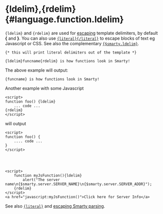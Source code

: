 {ldelim},{rdelim} {#language.function.ldelim}
=================

`{ldelim}` and `{rdelim}` are used for [escaping](#language.escaping)
template delimiters, by default **{** and **}**. You can also use
[`{literal}{/literal}`](#language.function.literal) to escape blocks of
text eg Javascript or CSS. See also the complementary
[`{$smarty.ldelim}`](#language.variables.smarty.ldelim).


    {* this will print literal delimiters out of the template *}

    {ldelim}funcname{rdelim} is how functions look in Smarty!

       

The above example will output:


    {funcname} is how functions look in Smarty!

       

Another example with some Javascript


    <script>
    function foo() {ldelim}
        ... code ...
    {rdelim}
    </script>

       

will output


    <script>
    function foo() {
        .... code ...
    }
    </script>

       


    <script>
        function myJsFunction(){ldelim}
            alert("The server name\n{$smarty.server.SERVER_NAME}\n{$smarty.server.SERVER_ADDR}");
        {rdelim}
    </script>
    <a href="javascript:myJsFunction()">Click here for Server Info</a>

See also [`{literal}`](#language.function.literal) and [escaping Smarty
parsing](#language.escaping).
